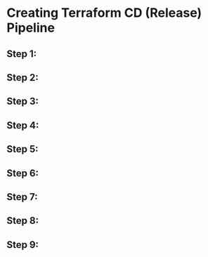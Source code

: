 # Creating Terraform CD (Release) Pipeline
## Step 1:
### 

## Step 2:
### 

## Step 3:
### 

## Step 4:
### 

## Step 5:
### 

## Step 6:
### 

## Step 7:
### 

## Step 8:
### 

## Step 9:
### 

